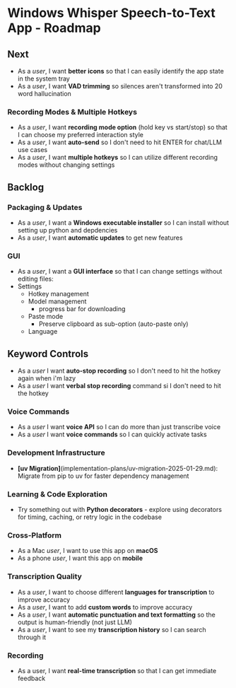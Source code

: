 # Windows Whisper Speech-to-Text App - Roadmap

## Next
- As a *user*, I want **better icons** so that I can easily identify the app state in the system tray
- As a *user*, I want **VAD trimming** so silences aren't transformed into 20 word hallucination

### Recording Modes & Multiple Hotkeys
- As a *user*, I want **recording mode option** (hold key vs start/stop) so that I can choose my preferred interaction style
- As a *user*, I want **auto-send** so I don't need to hit ENTER for chat/LLM use cases
- As a *user*, I want **multiple hotkeys** so I can utilize different recording modes without changing settings

## Backlog

### Packaging & Updates
- As a *user*, I want a **Windows executable installer** so I can install without setting up python and depdencies
- As a *user*, I want **automatic updates** to get new features

### GUI
- As a *user*, I want a **GUI interface** so that I can change settings without editing files:
- Settings
    - Hotkey management
    - Model management
        - progress bar for downloading
    - Paste mode
        - Preserve clipboard as sub-option (auto-paste only)
    - Language

## Keyword Controls
- As a *user* I want **auto-stop recording** so I don't need to hit the hotkey again when i'm lazy
- As a *user* I want **verbal stop recording** command si I don't need to hit the hotkey

### Voice Commands
- As a *user* I want **voice API** so I can do more than just transcribe voice
- As a *user* I want **voice commands** so I can quickly activate tasks

### Development Infrastructure
- **[uv Migration]**(implementation-plans/uv-migration-2025-01-29.md): Migrate from pip to uv for faster dependency management

### Learning & Code Exploration
- Try something out with **Python decorators** - explore using decorators for timing, caching, or retry logic in the codebase

### Cross-Platform
- As a Mac *user*, I want to use this app on **macOS**
- As a phone *user*, I want this app on **mobile**

### Transcription Quality
- As a *user*, I want to choose different **languages for transcription** to improve accuracy
- As a *user*, I want to add **custom words** to improve accuracy
- As a *user*, I want **automatic punctuation and text formatting** so the output is human-friendly (not just LLM)
- As a *user*, I want to see my **transcription history** so I can search through it

### Recording
- As a user, I want **real-time transcription** so that I can get immediate feedback
